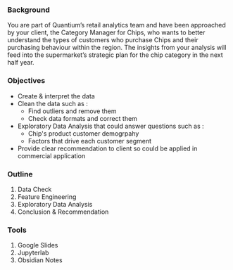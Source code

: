 ### Background
You are part of Quantium’s retail analytics team and have been approached by your client, the Category Manager for Chips, who wants to better understand the types of customers who purchase Chips and their purchasing behaviour within the region.
The insights from your analysis will feed into the supermarket’s strategic plan for the chip category in the next half year.

### Objectives
- Create & interpret the data
- Clean the data such as :
	- Find outliers and remove them
	- Check data formats and correct them
- Exploratory Data Analysis that could answer questions such as : 
	- Chip's product customer demogrpahy
	- Factors that drive each customer segment 
- Provide clear recommendation to client so could be applied in commercial application 

### Outline
1. Data Check
2. Feature Engineering
3. Exploratory Data Analysis
4. Conclusion & Recommendation

### Tools
1. Google Slides
2. Jupyterlab
3. Obsidian Notes 

